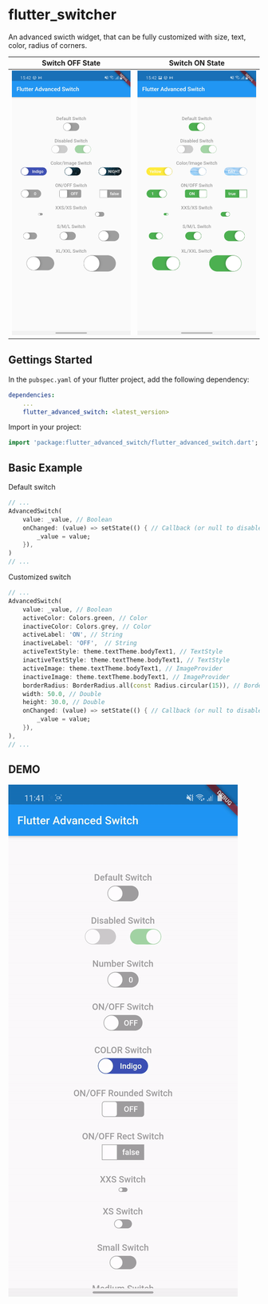 # flutter_switcher
An advanced swicth widget, that can be fully customized with size, text, color, radius of corners.


| Switch OFF State | Switch ON State |
|:-:|:-:|
| ![Flutter Advanced Switch Off State](./SWITCH_OFF.jpg) | ![Flutter Advanced Switch On State](./SWITCH_ON.jpg) |

## Gettings Started
In the `pubspec.yaml` of your flutter project, add the following dependency:

```yaml
dependencies:
    ...
    flutter_advanced_switch: <latest_version>
```

Import in your project:

```dart
import 'package:flutter_advanced_switch/flutter_advanced_switch.dart';
```

## Basic Example

Default switch

```dart
// ...
AdvancedSwitch(
    value: _value, // Boolean
    onChanged: (value) => setState(() { // Callback (or null to disable)
        _value = value;
    }),
)
// ...
```

Customized switch

```dart
// ...
AdvancedSwitch(
    value: _value, // Boolean
    activeColor: Colors.green, // Color
    inactiveColor: Colors.grey, // Color
    activeLabel: 'ON', // String
    inactiveLabel: 'OFF',  // String
    activeTextStyle: theme.textTheme.bodyText1, // TextStyle
    inactiveTextStyle: theme.textTheme.bodyText1, // TextStyle
    activeImage: theme.textTheme.bodyText1, // ImageProvider
    inactiveImage: theme.textTheme.bodyText1, // ImageProvider
    borderRadius: BorderRadius.all(const Radius.circular(15)), // BorderRadius
    width: 50.0, // Double
    height: 30.0, // Double
    onChanged: (value) => setState(() { // Callback (or null to disable)
        _value = value;
    }),
),
// ...
```

## DEMO
![Flutter Advanced Switch Preview](./PREVIEW.gif)

